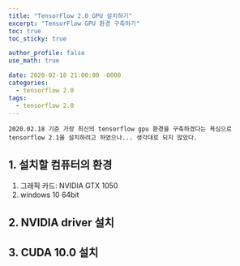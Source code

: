 ```yaml
---
title: "TensorFlow 2.0 GPU 설치하기"
excerpt: "TensorFlow GPU 환경 구축하기"
toc: true
toc_sticky: true

author_profile: false
use_math: true

date: 2020-02-18 21:00:00 -0000
categories: 
  - tensorflow 2.0
tags:
  - tensorflow 2.0
---
```


	2020.02.18 기준 가장 최신의 tensorflow gpu 환경을 구축하겠다는 욕심으로 tensorflow 2.1을 설치하려고 하였으나... 생각대로 되지 않았다. 

## 1. 설치할 컴퓨터의 환경

1. 그래픽 카드: NVIDIA GTX 1050
2. windows 10 64bit

## 2. NVIDIA driver 설치

## 3. CUDA 10.0 설치
<!--stackedit_data:
eyJoaXN0b3J5IjpbMTUyMzg5NDI2LC0xMjgzMDk3NzksNzMwOT
k4MTE2XX0=
-->